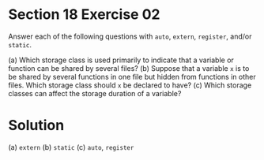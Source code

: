 # Section 18 Exercise 02

Answer each of the following questions with `auto`, `extern`, `register`, and/or `static`.

(a) Which storage class is used primarily to indicate that a variable or function can be shared by several files?
(b) Suppose that a variable `x` is to be shared by several functions in one file but hidden from functions in other files. Which storage class should `x` be declared to have?
(c) Which storage classes can affect the storage duration of a variable?


# Solution

(a) `extern`
(b) `static`
(c) `auto`, `register`

